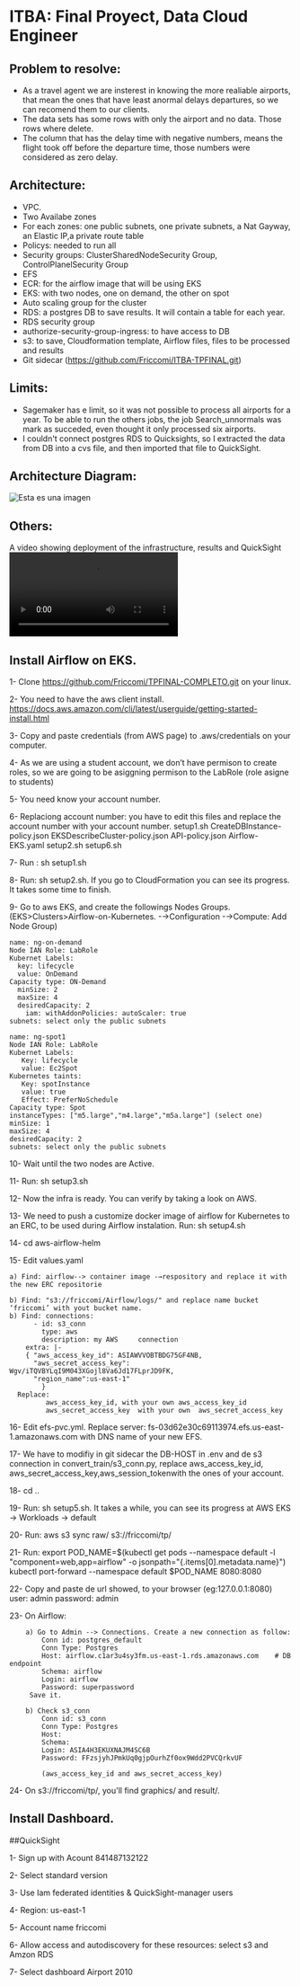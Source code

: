 # ITBA: Final Proyect, Data Cloud Engineer

## Problem to resolve:
   - As a travel agent we are insterest in knowing the more realiable airports, that mean the ones that have least anormal delays departures,
     so we can recomend them to our clients.
   - The data sets has some rows with only the airport and no data. Those rows where delete.
   - The column that has the delay time with negative numbers, means the flight took off before the departure time, those numbers were  
     considered as zero delay.
   
## Architecture:
   - VPC.
   - Two Availabe zones
   - For each zones: one public subnets, one private subnets, a Nat Gayway, an Elastic IP,a private route table
   - Policys: needed to run all
   - Security groups: ClusterSharedNodeSecurity Group,  ControlPlanelSecurity Group
   - EFS
   - ECR: for the airflow image that will be using EKS
   - EKS: with two nodes, one on demand, the other on spot
   - Auto scaling group for the cluster
   - RDS: a postgres DB to save results. It will contain a table for each year.
   - RDS security group 
   - authorize-security-group-ingress: to have access to DB
   - s3: to save, Cloudformation template, Airflow files, files to be processed and results
   - Git sidecar (https://github.com/Friccomi/ITBA-TPFINAL.git)

## Limits: 
   - Sagemaker has e limit, so it was not possible to process all airports for a year. To be able to run the others jobs, the job Search_unnormals was mark as succeded, even thought it only processed six airports.
   - I couldn't connect postgres RDS to Quicksights, so I extracted the data from DB into a cvs file, and then imported that file to QuickSight.
   
   
## Architecture Diagram:
![Esta es una imagen](https://github.com/Friccomi/TPFINAL-COMPLETO/blob/master/Infra.jpg)

## Others:
   A video showing deployment of the infrastructure, results and QuickSight
      ![Esta es una imagen](https://github.com/Friccomi/TPFINAL-COMPLETO/blob/master/Video-TP-Final.mp4)

## Install Airflow on EKS.

1- Clone https://github.com/Friccomi/TPFINAL-COMPLETO.git on your linux.

2- You need to have the aws client install. https://docs.aws.amazon.com/cli/latest/userguide/getting-started-install.html

3- Copy and paste credentials (from AWS page) to .aws/credentials on your computer. 

4- As we are using a student account, we don’t have permison to create roles, so we are going to be asiggning permison to the LabRole (role asigne to students)

5- You need know your account number.

6- Replaciong account number: you have to edit this files and replace the account number with your account number.
	setup1.sh
	CreateDBInstance-policy.json
	EKSDescribeCluster-policy.json
	API-policy.json
	Airflow-EKS.yaml
	setup2.sh
	setup6.sh

7- Run : sh setup1.sh

8- Run: sh setup2.sh. If you go to CloudFormation you can see its progress. It takes some time to finish.

9- Go to aws EKS, and create the followings Nodes Groups. (EKS>Clusters>Airflow-on-Kubernetes. -→Configuration -→Compute: Add Node Group)

	name: ng-on-demand
	Node IAN Role: LabRole
	Kubernet Labels: 
	  key: lifecycle
	  value: OnDemand 
	Capacity type: ON-Demand
	  minSize: 2
	  maxSize: 4 
	  desiredCapacity: 2 
        iam: withAddonPolicies: autoScaler: true 
	subnets: select only the public subnets
	   
	name: ng-spot1
	Node IAN Role: LabRole
	Kubernet Labels: 
	   Key: lifecycle
	   value: Ec2Spot 
	Kubernetes taints: 
	   Key: spotInstance
	   value: true 
	   Effect: PreferNoSchedule
	Capacity type: Spot
	instanceTypes: ["m5.large","m4.large","m5a.large"] (select one)
	minSize: 1
	maxSize: 4 
	desiredCapacity: 2 
	subnets: select only the public subnets

10- Wait until the two nodes are Active.

11- Run: sh setup3.sh

12- Now the infra is ready. You can verify by taking a look on AWS.

13- We need to push a customize docker image of airflow for Kubernetes to an ERC, to be used during Airflow instalation. 
	Run: sh setup4.sh

14- cd aws-airflow-helm

15- Edit values.yaml

 	a) Find: airflow--> container image -→respository and replace it with the new ERC repositorie
	
	b) Find: "s3://friccomi/Airflow/logs/" and replace name bucket ‘friccomi’ with yout bucket name.
	b) Find: connections: 
    	  - id: s3_conn
            type: aws
            description: my AWS 	connection
	    extra: |-
	    { "aws_access_key_id": ASIAWVVOBTBDG75GF4NB,
	      "aws_secret_access_key": Wgv/iTQVBYLqI9M043XGojl8Va6Jd17FLprJD9FK,
	      "region_name":us-east-1" 
            }
	  Replace:
             aws_access_key_id, with your own aws_access_key_id
             aws_secret_access_key  with your own  aws_secret_access_key

16- Edit efs-pvc.yml. Replace server: fs-03d62e30c69113974.efs.us-east-1.amazonaws.com   with 	DNS name of your new EFS.

17- We have to modifiy in git sidecar the DB-HOST in .env and de s3 connection in convert_train/s3_conn.py, replace aws_access_key_id, aws_secret_access_key,aws_session_tokenwith the ones of your account. 

18- cd ..

19- Run: sh setup5.sh. It takes a while, you can see its progress at AWS EKS → Workloads → default

20- Run: aws s3 sync raw/ s3://friccomi/tp/ 

21- Run: 
        export POD_NAME=$(kubectl get pods --namespace default -l "component=web,app=airflow" -o jsonpath="{.items[0].metadata.name}")
	kubectl port-forward --namespace default $POD_NAME 8080:8080

22- Copy and paste de url showed, to your browser (eg:127.0.0.1:8080)
      user: admin
      password: admin	
      
23- On Airflow:

        a) Go to Admin --> Connections. Create a new connection as follow:
            Conn id: postgres_default
            Conn Type: Postgres
            Host: airflow.c1ar3u4sy3fm.us-east-1.rds.amazonaws.com    # DB endpoint
            Schema: airflow
            Login: airflow
            Password: superpassword
         Save it.      
         
        b) Check s3_conn
            Conn id: s3_conn
            Conn Type: Postgres
            Host: 
            Schema:
            Login: ASIA4H3EKUXNAJM4SC6B   
            Password: FFzsjyhJPmkUq0gjpOurhZf0ox9Wdd2PVCQrkvUF    
        
            (aws_access_key_id and aws_secret_access_key)

24- On s3://friccomi/tp/, you'll find graphics/ and result/.

## Install Dashboard.

##QuickSight

1- Sign up with Acount 841487132122

2- Select standard version

3- Use Iam federated identities & QuickSight-manager users

4- Region: us-east-1

5- Account name friccomi

6- Allow access and autodiscovery for these resources: select s3 and Amzon RDS

7- Select dashboard Airport 2010








